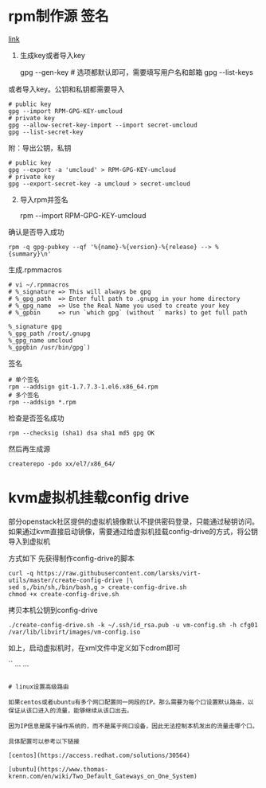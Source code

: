 # rpm制作源 签名

[link](https://gist.github.com/fernandoaleman/1376720/aaff3a7a7ede636b6913f17d97e6fe39b5a79dc0)

1. 生成key或者导入key

    gpg --gen-key  # 选项都默认即可，需要填写用户名和邮箱
    gpg --list-keys

或者导入key。公钥和私钥都需要导入
    
    # public key
    gpg --import RPM-GPG-KEY-umcloud
    # private key
    gpg --allow-secret-key-import --import secret-umcloud
    gpg --list-secret-key

附：导出公钥，私钥

    # public key
    gpg --export -a 'umcloud' > RPM-GPG-KEY-umcloud
    # private key
    gpg --export-secret-key -a umcloud > secret-umcloud

2. 导入rpm并签名

    rpm --import RPM-GPG-KEY-umcloud

确认是否导入成功

    rpm -q gpg-pubkey --qf '%{name}-%{version}-%{release} --> %{summary}\n'

生成.rpmmacros

    # vi ~/.rpmmacros
    # %_signature => This will always be gpg
    # %_gpg_path  => Enter full path to .gnupg in your home directory
    # %_gpg_name  => Use the Real Name you used to create your key
    # %_gpbin     => run `which gpg` (without ` marks) to get full path 
    
    %_signature gpg
    %_gpg_path /root/.gnupg
    %_gpg_name umcloud
    %_gpgbin /usr/bin/gpg`)

签名

    # 单个签名
    rpm --addsign git-1.7.7.3-1.el6.x86_64.rpm
    # 多个签名
    rpm --addsign *.rpm

检查是否签名成功

    rpm --checksig (sha1) dsa sha1 md5 gpg OK

然后再生成源

    createrepo -pdo xx/el7/x86_64/

# kvm虚拟机挂载config drive

部分openstack社区提供的虚拟机镜像默认不提供密码登录，只能通过秘钥访问。
如果通过kvm直接启动镜像，需要通过给虚拟机挂载config-drive的方式，将公钥导入到虚拟机 

方式如下
先获得制作config-drive的脚本

```
curl -q https://raw.githubusercontent.com/larsks/virt-utils/master/create-config-drive |\
sed s,/bin/sh,/bin/bash,g > create-config-drive.sh
chmod +x create-config-drive.sh
```

拷贝本机公钥到config-drive
```
./create-config-drive.sh -k ~/.ssh/id_rsa.pub -u vm-config.sh -h cfg01  /var/lib/libvirt/images/vm-config.iso
```

如上，启动虚拟机时，在xml文件中定义如下cdrom即可

``
...
    <disk device="cdrom" type="file">
      <target bus="ide" dev="hda"/>
      <source file="/var/lib/libvirt/images/vm-config.iso"/>
      <driver type="raw" name="qemu"/>
    </disk>
...
```

# linux设置高级路由

如果centos或者ubuntu有多个网口配置同一网段的IP。那么需要为每个口设置默认路由，以保证从该口进入的流量，能够继续从该口出去。

因为IP信息是属于操作系统的，而不是属于网口设备，因此无法控制本机发出的流量走哪个口。

具体配置可以参考以下链接

[centos](https://access.redhat.com/solutions/30564)

[ubuntu](https://www.thomas-krenn.com/en/wiki/Two_Default_Gateways_on_One_System)
